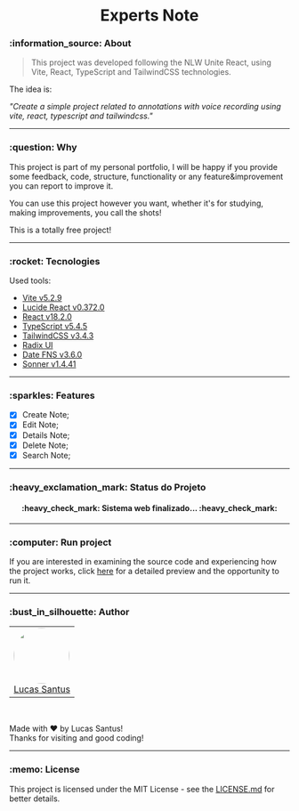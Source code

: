 <h1 align="center">Experts Note</h1>

<h3 id="about">:information_source: About</h3>

> This project was developed following the NLW Unite React, using Vite, React, TypeScript and TailwindCSS technologies.

The idea is:

_"Create a simple project related to annotations with voice recording using vite, react, typescript and tailwindcss."_

---

<h3 id="why">:question: Why</h3>

This project is part of my personal portfolio, I will be happy if you provide some feedback, code, structure, functionality or any feature&improvement you can report to improve it.

You can use this project however you want, whether it's for studying, making improvements, you call the shots!

This is a totally free project!

---

<h3 id="tecnologies">:rocket: Tecnologies</h3>

Used tools:

- [Vite v5.2.9](https://vitejs.dev/)
- [Lucide React v0.372.0](https://lucide.dev/)
- [React v18.2.0](https://pt-br.reactjs.org/)
- [TypeScript v5.4.5](https://www.typescriptlang.org/)
- [TailwindCSS v3.4.3](https://tailwindcss.com/docs/installation)
- [Radix UI](https://www.radix-ui.com/)
- [Date FNS v3.6.0](https://date-fns.org/)
- [Sonner v1.4.41](https://sonner.emilkowal.ski)

---

<h3 id="funcionalidades">:sparkles: Features</h3>

- [X] Create Note;
- [x] Edit Note;
- [x] Details Note;
- [X] Delete Note;
- [X] Search Note;

---

<h3 id="status">:heavy_exclamation_mark: Status do Projeto</h3>

<h4 align="center"> 
	:heavy_check_mark: Sistema web finalizado... :heavy_check_mark:
</h4>

---

<h3 id="running">:computer: Run project</h3>

If you are interested in examining the source code and experiencing how the project works, click <a href="/RUNNING.md">here</a> for a detailed preview and the opportunity to run it.

---

<h3 id="author">:bust_in_silhouette: Author</h3>

<table>
	<tr>
		<td>
			<div> 
				<a href="https://github.com/LucasSantus">
					<img style="border-radius: 50%;" src="https://github.com/LucasSantus.png" width="100px;" alt=""/>
					<br />
					Lucas Santus
				</a>
			</div>
		</td>
	</tr>
</table>
<br />

Made with ❤️ by Lucas Santus!<br />
Thanks for visiting and good coding!<br />

---

<h3 id="license">:memo: License</h3>

This project is licensed under the MIT License - see the [LICENSE.md](https://github.com/LucasSantus/experts-note/blob/master/LICENSE) for better details.

